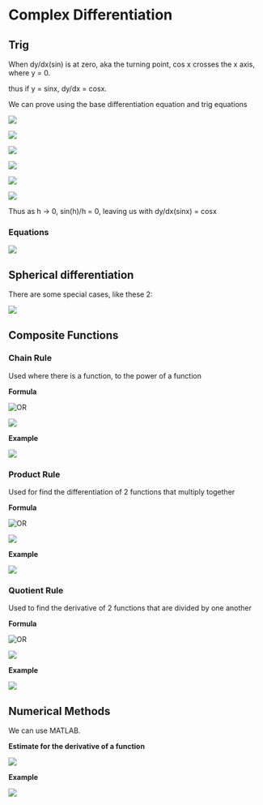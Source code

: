 # Complex Differentiation

## Trig

When dy/dx\(sin\) is at zero, aka the turning point, cos x crosses the x axis, where y = 0.

thus if y = sinx, dy/dx = cosx.

We can prove using the base differentiation equation and trig equations

![](../../../../.gitbook/assets/image%20%2880%29.png)

![](../../../../.gitbook/assets/image%20%2883%29.png)

![](../../../../.gitbook/assets/image%20%2878%29.png)

![](../../../../.gitbook/assets/image%20%2874%29.png)

![](../../../../.gitbook/assets/image%20%2882%29.png)

![](../../../../.gitbook/assets/image%20%2870%29.png)

Thus as h -&gt; 0, sin\(h\)/h = 0, leaving us with dy/dx\(sinx\) = cosx

### Equations

![](../../../../.gitbook/assets/image%20%2884%29.png)

## Spherical differentiation

There are some special cases, like these 2:

![](../../../../.gitbook/assets/image%20%2875%29.png)

## Composite Functions

### Chain Rule

Used where there is a function, to the power of a function

**Formula**

![OR](../../../../.gitbook/assets/image%20%2864%29.png)

![](../../../../.gitbook/assets/image%20%2868%29.png)

**Example**

![](../../../../.gitbook/assets/image%20%2872%29.png)

### Product Rule

Used for find the differentiation of 2 functions that multiply together

**Formula**

![OR](../../../../.gitbook/assets/image%20%2862%29.png)

![](../../../../.gitbook/assets/image%20%2881%29.png)

**Example**

![](../../../../.gitbook/assets/image%20%2866%29.png)

### Quotient Rule

Used to find the derivative of 2 functions that are divided by one another

**Formula**

![OR](../../../../.gitbook/assets/image%20%2863%29.png)

![](../../../../.gitbook/assets/image%20%2877%29.png)

**Example**

![](../../../../.gitbook/assets/image%20%2879%29.png)

## Numerical Methods

We can use MATLAB.



**Estimate for the derivative of a function**

![](../../../../.gitbook/assets/image%20%2869%29.png)

**Example**

![](../../../../.gitbook/assets/image%20%2865%29.png)

